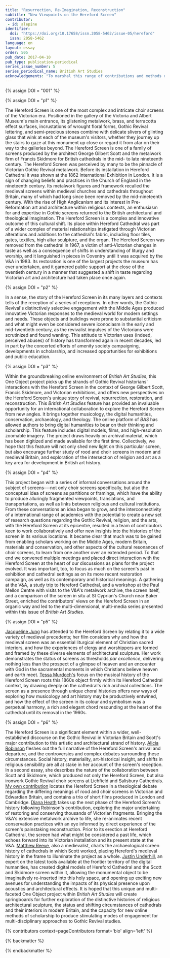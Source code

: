 ```yaml
---
title: "Resurrection, Re-Imagination, Reconstruction"
subtitle: "New Viewpoints on the Hereford Screen"
contributor:
 - id: alepine
identifier:
  doi: "https://doi.org/10.17658/issn.2058-5462/issue-05/hereford"
  issn: 2058-5462
language: en
layout: essay
order: 505
pub_date: 2017-04-10
pub_type: publication-periodical
series_issue_number: 5
series_periodical_name: British Art Studies
acknowledgements: "To marshal this range of contributions and methods of engagement, there have been many supporters along the way to whom enormous thanks are due and they are registered here on behalf of the project's contributors as a whole. At the V&A, Bill Sherman, Olivia Horsfall Turner, Angus Patterson, and their colleagues have been invaluable dialogue partners in the project's developmental stages. At Hereford Cathedral, Christopher Pullin, Charlotte Berry, and Rosemary Firmin, along with the Dean and Chapter, have provided hospitality and generosity at every stage, and the partnership between the V&A and Hereford Cathedral in particular has been a great source of delight and interaction that exemplifies the best of institutional collaboration in research projects of this kind. For their expertise regarding aspects of the Hereford Screen and its wider institutional and historical contexts, and for their practical assistance with elements of the project's development, thanks are also due to Marian Campbell, David Gazeley, Michael Hall, Peter Howell, Gavin Stamp, Gerard Beauchamp, Jon Law, Richard Hawker, Evan McWilliams, Rory O'Donnell, Tom Nickson, and the Cambridge staff and volunteers of the Churches Conservation Trust. None of this would be possible without the tireless efforts of the Paul Mellon Centre's expert team; special thanks are offered here to Martina Droth, Sarah Victoria Turner, Hana Leaper, Baillie Card, Tom Scutt, and Maisoon Rehani."
---
```


{% assign DOI = "001" %}

{% assign DOI = "p1" %}

The Hereford Screen is one of the most complex and intricate choir screens of the Victorian era. Positioned in the gallery of the Victoria and Albert Museum's main entrance, its glistening metalwork, brass, and terracotta effect surfaces, incrustations of wrought floral forms, Gothic Revival lettering, and semi-precious stones combine with delicate slivers of glinting glass that wink at each of the museum's visitors, whether they journey up the stairs to gaze at this monument up close or regard it from afar on their way to the galleries beyond. The Hereford Screen is one of a family of screens produced by the architect George Gilbert Scott and the metalwork firm of Francis Skidmore for British cathedrals in the mid- to late nineteenth century. The Hereford Screen was perceived by many to be the pinnacle of Victorian Gothic Revival metalwork. Before its installation in Hereford Cathedral it was shown at the 1862 International Exhibition in London. It is a sign of changing beliefs and practices in the Church of England in the nineteenth century. Its metalwork figures and framework recalled the medieval screens within medieval churches and cathedrals throughout Britain, many of which had long since been removed by the mid-nineteenth century. With the rise of High Anglicanism and its interest in Pre-Reformation art and architecture within religious contexts, an enthusiasm for and expertise in Gothic screens returned to the British architectural and theological imagination. The Hereford Screen is a complex and innovative outcome of this cultural shift. Its place within Hereford Cathedral was part of a wider complex of material relationships instigated through Victorian alterations and additions to the cathedral's fabric, including floor tiles, gates, textiles, high altar sculpture, and the organ. The Hereford Screen was removed from the cathedral in 1967, a victim of anti-Victorian changes in taste as well as a consequence of shifts in understanding of liturgy and worship, and it languished in pieces in Coventry until it was acquired by the V&A in 1983. Its restoration is one of the largest projects the museum has ever undertaken, and it garnered public support at the close of the twentieth century in a manner that suggested a shift in taste regarding Victorian art and architecture had taken place once again.

{% assign DOI = "p2" %}

In a sense, the story of the Hereford Screen in its many layers and contexts tells of the reception of a series of receptions. In other words, the Gothic Revival's distinctively selective engagement with the Middle Ages produced innovative Victorian responses to the medieval world for modern settings and needs. These objects and buildings were prone to substantial criticism and what might even be considered severe iconoclasm in the early and mid-twentieth century, as the revivalist impulses of the Victorians were scrutinized and found wanting. This attitude to Victorian uses (indeed, perceived abuses) of history has transformed again in recent decades, led in part by the concerted efforts of amenity society campaigning, developments in scholarship, and increased opportunities for exhibitions and public education.

{% assign DOI = "p3" %}

Within the groundbreaking online environment of *British Art Studies*, this One Object project picks up the strands of Gothic Revival historians' interactions with the Hereford Screen in the context of George Gilbert Scott, Francis Skidmore, and Victorian exhibitions, and offers new perspectives on the Hereford Screen's unique story of revival, resurrection, restoration, and reconstruction. This *British Art Studies* feature has provided an invaluable opportunity for an international collaboration to explore the Hereford Screen from new angles. It brings together musicology, the digital humanities, conservation, archaeology, and theology. The online platform of *BAS* has allowed authors to bring digital humanities to bear on their thinking and scholarship. This feature includes digital models, films, and high-resolution zoomable imagery. The project draws heavily on archival material, which has been digitized and made available for the first time. Collectively, we hope that this feature will not only shed new light on this particular screen, but also encourage further study of rood and choir screens in modern and medieval Britain, and exploration of the intersection of religion and art as a key area for development in British art history.

{% assign DOI = "p4" %}

This project began with a series of informal conversations around the subject of screens---not only choir screens specifically, but also the conceptual idea of screens as partitions or framings, which have the ability to produce alluringly fragmented viewpoints, translations, and transportations, as well as links between religious and cultural institutions. From these conversations an idea began to grow, and the interconnectivity of a international range of academics with the potential to create a new set of research questions regarding the Gothic Revival, religion, and the arts, with the Hereford Screen at its epicentre, resulted in a team of contributors keen to work collaboratively and offer new insights into the histories of the screen in its various locations. It became clear that much was to be gained from enabling scholars working on the Middle Ages, modern Britain, materials and conservation, and other aspects of the cultural resonances of choir screens, to learn from one another over an extended period. To that end we convened multiple meetings and placed direct interaction with the Hereford Screen at the heart of our discussions as plans for the project evolved. It was important, too, to focus as much on the screen's past in exhibition and cathedral settings as on its more recent restoration campaign, as well as its contemporary and historical meanings. A gathering at the V&A, a study trip to Hereford Cathedral, and a workshop at the Paul Mellon Centre with visits to the V&A's metalwork archive, the screen itself, and a comparison of the screen in situ at St Cyprian's Church near Baker Street, enriched the contributors' views on the Hereford Screen in an organic way and led to the multi-dimensional, multi-media series presented within this issue of *British Art Studies*.

{% assign DOI = "p5" %}

[Jacqueline Jung](https://doi.org/10.17658/issn.2058-5462/issue-05/jjung) has attended to the Hereford Screen by relating it to a wide variety of medieval precedents; her film considers why and how the medieval screen was an essential liturgical element of Christian sacred interiors, and how the experiences of clergy and worshippers are formed and framed by these diverse elements of architectural sculpture. Her work demonstrates the status of screens as thresholds *par excellence*, delivering nothing less than the prospect of a glimpse of heaven and an encounter with God in the sacramental moments in which Christians believe heaven and earth meet. [Tessa Murdoch's](https://doi.org/10.17658/issn.2058-5462/issue-05/tmurdoch) focus on the musical history of the Hereford Screen roots this 1860s object firmly within its Hereford Cathedral context, by drawing deeply on the cathedral's rich archival collections. The screen as a presence through unique choral histories offers new ways of exploring how musicology and art history may be productively entwined, and how the effect of the screen in its colour and symbolism was a perpetual harmony, a rich and elegant chord resounding at the heart of the cathedral until its removal in the 1960s.

{% assign DOI = "p6" %}

The Hereford Screen is a significant element within a wider, well-established discourse on the Gothic Revival in Victorian Britain and Scott's major contribution to this artistic and architectural strand of history. [Alicia Robinson](https://doi.org/10.17658/issn.2058-5462/issue-05/arobinson) fleshes out the full narrative of the Hereford Screen's arrival and departure, and the controversies and complex debates surrounding these circumstances. Social history, materiality, art-historical insight, and shifts in religious sensibility are all at stake in her account of the screen's reception. In a second essay, she describes the nature of the collaboration between Scott and Skidmore, which produced not only the Hereford Screen, but also ironwork Gothic Revival choir screens at Lichfield and Salisbury Cathedrals. [My own contribution](https://doi.org/10.17658/issn.2058-5462/issue-05/alepine) locates the Hereford Screen in a theological debate regarding the differing meanings of rood and choir screens in Victorian and Edwardian Britain, and contains a trio of short films produced in London and Cambridge. [Diana Heath](https://doi.org/10.17658/issn.2058-5462/issue-05/dheath) takes up the next phase of the Hereford Screen's history following Robinson's contribution, exploring the major undertaking of restoring and conserving thousands of Victorian fragments. Bringing the V&A's extensive metalwork archive to life, she re-animates recent conservation practices with an eye informed by direct experience of the screen's painstaking reconstruction. Prior to its erection at Hereford Cathedral, the screen had what might be considered a past life, which echoes forward into its Victorian installation and its present state at the V&A. [Matthew Reeve](https://doi.org/10.17658/issn.2058-5462/issue-05/mreeve), also a medievalist, charts the archaeological screen history of cathedrals in which Scott worked, placing Hereford's medieval history in the frame to illuminate the project as a whole. [Justin Underhill](https://doi.org/10.17658/issn.2058-5462/issue-05/junderhill), an expert on the latest tools available at the frontier territory of the digital humanities, has created digital models of Hereford Cathedral and the Scott and Skidmore screen within it, allowing the monumental object to be imaginatively re-inserted into this holy space, and opening up exciting new avenues for understanding the impacts of its physical presence upon acoustics and architectural effects. It is hoped that this unique and multi-faceted One Object project within *British Art Studies* will create springboards for further exploration of the distinctive histories of religious architectural sculpture, the status and shifting circumstances of cathedrals and their interiors in modern Britain, and the capacity for new online methods of scholarship to produce stimulating modes of engagement for multi-disciplinary approaches to Gothic Revival studies.

{% contributors context=pageContributors format='bio' align='left' %}

{% backmatter %}

{% endbackmatter %}
